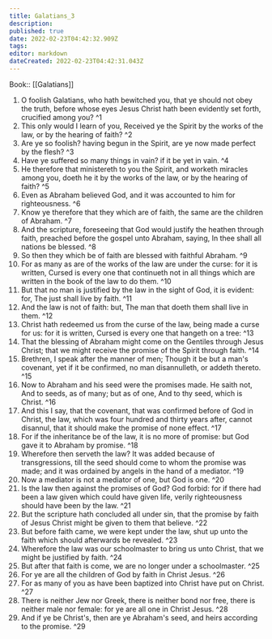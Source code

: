 ```yaml
---
title: Galatians_3
description: 
published: true
date: 2022-02-23T04:42:32.909Z
tags: 
editor: markdown
dateCreated: 2022-02-23T04:42:31.043Z
---
```


 Book:: [[Galatians]]
 1. O foolish Galatians, who hath bewitched you, that ye should not obey the truth, before whose eyes Jesus Christ hath been evidently set forth, crucified among you? ^1
 2. This only would I learn of you, Received ye the Spirit by the works of the law, or by the hearing of faith? ^2
 3. Are ye so foolish? having begun in the Spirit, are ye now made perfect by the flesh? ^3
 4. Have ye suffered so many things in vain? if it be yet in vain. ^4
 5. He therefore that ministereth to you the Spirit, and worketh miracles among you, doeth he it by the works of the law, or by the hearing of faith? ^5
 6. Even as Abraham believed God, and it was accounted to him for righteousness. ^6
 7. Know ye therefore that they which are of faith, the same are the children of Abraham. ^7
 8. And the scripture, foreseeing that God would justify the heathen through faith, preached before the gospel unto Abraham, saying, In thee shall all nations be blessed. ^8
 9. So then they which be of faith are blessed with faithful Abraham. ^9
 10. For as many as are of the works of the law are under the curse: for it is written, Cursed is every one that continueth not in all things which are written in the book of the law to do them. ^10
 11. But that no man is justified by the law in the sight of God, it is evident: for, The just shall live by faith. ^11
 12. And the law is not of faith: but, The man that doeth them shall live in them. ^12
 13. Christ hath redeemed us from the curse of the law, being made a curse for us: for it is written, Cursed is every one that hangeth on a tree: ^13
 14. That the blessing of Abraham might come on the Gentiles through Jesus Christ; that we might receive the promise of the Spirit through faith. ^14
 15. Brethren, I speak after the manner of men; Though it be but a man's covenant, yet if it be confirmed, no man disannulleth, or addeth thereto. ^15
 16. Now to Abraham and his seed were the promises made. He saith not, And to seeds, as of many; but as of one, And to thy seed, which is Christ. ^16
 17. And this I say, that the covenant, that was confirmed before of God in Christ, the law, which was four hundred and thirty years after, cannot disannul, that it should make the promise of none effect. ^17
 18. For if the inheritance be of the law, it is no more of promise: but God gave it to Abraham by promise. ^18
 19. Wherefore then serveth the law? It was added because of transgressions, till the seed should come to whom the promise was made; and it was ordained by angels in the hand of a mediator. ^19
 20. Now a mediator is not a mediator of one, but God is one. ^20
 21. Is the law then against the promises of God? God forbid: for if there had been a law given which could have given life, verily righteousness should have been by the law. ^21
 22. But the scripture hath concluded all under sin, that the promise by faith of Jesus Christ might be given to them that believe. ^22
 23. But before faith came, we were kept under the law, shut up unto the faith which should afterwards be revealed. ^23
 24. Wherefore the law was our schoolmaster to bring us unto Christ, that we might be justified by faith. ^24
 25. But after that faith is come, we are no longer under a schoolmaster. ^25
 26. For ye are all the children of God by faith in Christ Jesus. ^26
 27. For as many of you as have been baptized into Christ have put on Christ. ^27
 28. There is neither Jew nor Greek, there is neither bond nor free, there is neither male nor female: for ye are all one in Christ Jesus. ^28
 29. And if ye be Christ's, then are ye Abraham's seed, and heirs according to the promise. ^29
